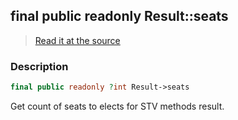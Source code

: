 ## final public readonly Result::seats

> [Read it at the source](https://github.com/julien-boudry/Condorcet/blob/master/src/Result.php#L23)

### Description    

```php
final public readonly ?int Result->seats 
```

Get count of seats to elects for STV methods result.
    